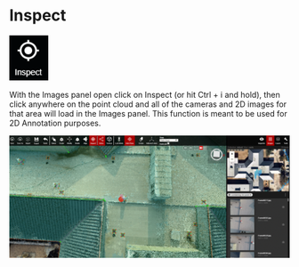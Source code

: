# Inspect

![hotkey: Ctrl + i](../.gitbook/assets/inspect-button.png)

  
With the Images panel open click on Inspect \(or hit Ctrl + i and hold\), then click anywhere on the point cloud and all of the cameras and 2D images for that area will load in the Images panel. This function is meant to be used for 2D Annotation purposes.

![](../.gitbook/assets/inspect-example_qaproject8583.gif)

